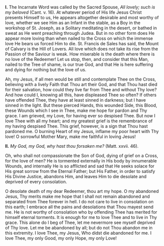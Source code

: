 
**I\.** The Incarnate Word was called by the Sacred Spouse, *All lovely; such is my beloved* (Cant. v. 16). At whatever period of His life Jesus Christ presents Himself to us, He appears altogether desirable and most worthy of love, whether we see Him as an Infant in the stable, as a Boy in the workshop of St. Joseph, as a Solitary meditating in the desert, or bathed in sweat as He went preaching through Judea. But in no other form does He appear more loving than when nailed to the Cross on which the immense love He bears us forced Him to die. St. Francis de Sales has said, the Mount of Calvary is the Hill of Lovers. All love which does not take its rise from the Passion of the Saviour is weak. How miserable is the death where there is no love of the Redeemer! Let us stop, then, and consider that this Man, nailed to the Tree of shame, is our true God, and that He is here suffering and dying for nothing but the love of us.

Ah, my Jesus, if all men would be still and contemplate Thee on the Cross, believing with a lively Faith that Thou art their God, and that Thou hast died for their salvation, how could they live far from Thee and without Thy love? And how could I, knowing all this, have displeased Thee so often? If others have offended Thee, they have at least sinned in darkness; but I have sinned in the light. But these pierced Hands, this wounded Side, this Blood, these Wounds which I see in Thee, make me hope for pardon and Thy grace. I am grieved, my Love, for having ever so despised Thee. But now I love Thee with all my heart; and my greatest grief is the remembrance of my having despised Thee. This grief, however, is a sign that Thou hast pardoned me. O burning Heart of my Jesus, inflame my poor heart with Thy love! O sorrowful Mother Mary, make me faithful in loving Jesus!

**II\.** *My God, my God, why hast thou forsaken me?* (Matt. xxvii. 46).

Oh, who shall not compassionate the Son of God, dying of grief on a Cross, for the love of men? He is tormented externally in His body by innumerable Wounds, and internally He is so afflicted and sad that He seeks solace for His great sorrow from the Eternal Father; but His Father, in order to satisfy His Divine Justice, abandons Him, and leaves Him to die desolate and deprived of every consolation.

O desolate death of my dear Redeemer, thou art my hope. O my abandoned Jesus, Thy merits make me hope that I shall not remain abandoned and separated from Thee forever in hell. I do not care to live in consolation on this earth; I embrace all the pains and desolations that Thou mayest send me. He is not worthy of consolation who by offending Thee has merited for himself eternal torments. It is enough for me to love Thee and to live in Thy grace. This alone do I beg of Thee, let me nevermore see myself deprived of Thy love. Let me be abandoned by all; but do not Thou abandon me in this extremity. I love Thee, my Jesus, Who didst die abandoned for me. I love Thee, my only Good, my only Hope, my only Love!


